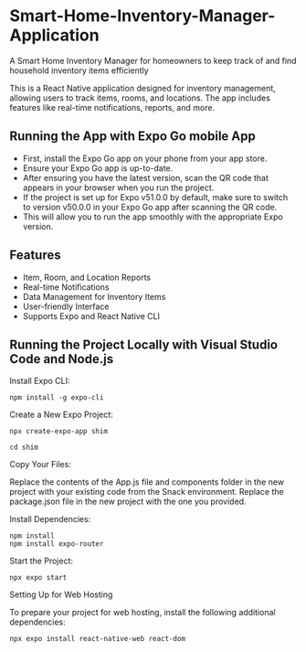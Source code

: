 # Smart-Home-Inventory-Manager-Application
A Smart Home Inventory Manager for homeowners to keep track of and find household inventory items efficiently

This is a React Native application designed for inventory management, allowing users to track items, rooms, and locations. The app includes features like real-time notifications, reports, and more.

## Running the App with Expo Go mobile App

- First, install the Expo Go app on your phone from your app store.
- Ensure your Expo Go app is up-to-date.
- After ensuring you have the latest version, scan the QR code that appears in your browser when you run the project.
- If the project is set up for Expo v51.0.0 by default, make sure to switch to version v50.0.0 in your Expo Go app after scanning the QR code.
- This will allow you to run the app smoothly with the appropriate Expo version.

## Features
- Item, Room, and Location Reports
- Real-time Notifications
- Data Management for Inventory Items
- User-friendly Interface
- Supports Expo and React Native CLI


## Running the Project Locally with Visual Studio Code and Node.js

Install Expo CLI:

    npm install -g expo-cli

Create a New Expo Project:

    npx create-expo-app shim

    cd shim

Copy Your Files:

Replace the contents of the App.js file and components folder in the new project with your existing code from the Snack environment.
Replace the package.json file in the new project with the one you provided.

Install Dependencies:

    npm install
    npm install expo-router

Start the Project:

    npx expo start

Setting Up for Web Hosting

To prepare your project for web hosting, install the following additional dependencies:

    npx expo install react-native-web react-dom